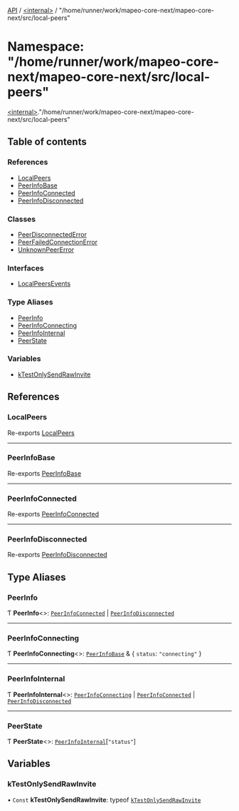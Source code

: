 [API](../README.md) / [\<internal\>](internal_.md) / "/home/runner/work/mapeo-core-next/mapeo-core-next/src/local-peers"

# Namespace: "/home/runner/work/mapeo-core-next/mapeo-core-next/src/local-peers"

[\<internal\>](internal_.md)."/home/runner/work/mapeo-core-next/mapeo-core-next/src/local-peers"

## Table of contents

### References

- [LocalPeers](internal_.__home_runner_work_mapeo_core_next_mapeo_core_next_src_local_peers_.md#localpeers)
- [PeerInfoBase](internal_.__home_runner_work_mapeo_core_next_mapeo_core_next_src_local_peers_.md#peerinfobase)
- [PeerInfoConnected](internal_.__home_runner_work_mapeo_core_next_mapeo_core_next_src_local_peers_.md#peerinfoconnected)
- [PeerInfoDisconnected](internal_.__home_runner_work_mapeo_core_next_mapeo_core_next_src_local_peers_.md#peerinfodisconnected)

### Classes

- [PeerDisconnectedError](../classes/internal_.__home_runner_work_mapeo_core_next_mapeo_core_next_src_local_peers_.PeerDisconnectedError.md)
- [PeerFailedConnectionError](../classes/internal_.__home_runner_work_mapeo_core_next_mapeo_core_next_src_local_peers_.PeerFailedConnectionError.md)
- [UnknownPeerError](../classes/internal_.__home_runner_work_mapeo_core_next_mapeo_core_next_src_local_peers_.UnknownPeerError.md)

### Interfaces

- [LocalPeersEvents](../interfaces/internal_.__home_runner_work_mapeo_core_next_mapeo_core_next_src_local_peers_.LocalPeersEvents.md)

### Type Aliases

- [PeerInfo](internal_.__home_runner_work_mapeo_core_next_mapeo_core_next_src_local_peers_.md#peerinfo)
- [PeerInfoConnecting](internal_.__home_runner_work_mapeo_core_next_mapeo_core_next_src_local_peers_.md#peerinfoconnecting)
- [PeerInfoInternal](internal_.__home_runner_work_mapeo_core_next_mapeo_core_next_src_local_peers_.md#peerinfointernal)
- [PeerState](internal_.__home_runner_work_mapeo_core_next_mapeo_core_next_src_local_peers_.md#peerstate)

### Variables

- [kTestOnlySendRawInvite](internal_.__home_runner_work_mapeo_core_next_mapeo_core_next_src_local_peers_.md#ktestonlysendrawinvite)

## References

### LocalPeers

Re-exports [LocalPeers](../classes/internal_.LocalPeers.md)

___

### PeerInfoBase

Re-exports [PeerInfoBase](../interfaces/internal_.PeerInfoBase.md)

___

### PeerInfoConnected

Re-exports [PeerInfoConnected](internal_.md#peerinfoconnected)

___

### PeerInfoDisconnected

Re-exports [PeerInfoDisconnected](internal_.md#peerinfodisconnected)

## Type Aliases

### PeerInfo

Ƭ **PeerInfo**\<\>: [`PeerInfoConnected`](internal_.md#peerinfoconnected) \| [`PeerInfoDisconnected`](internal_.md#peerinfodisconnected)

___

### PeerInfoConnecting

Ƭ **PeerInfoConnecting**\<\>: [`PeerInfoBase`](../interfaces/internal_.PeerInfoBase.md) & \{ `status`: ``"connecting"``  }

___

### PeerInfoInternal

Ƭ **PeerInfoInternal**\<\>: [`PeerInfoConnecting`](internal_.__home_runner_work_mapeo_core_next_mapeo_core_next_src_local_peers_.md#peerinfoconnecting) \| [`PeerInfoConnected`](internal_.md#peerinfoconnected) \| [`PeerInfoDisconnected`](internal_.md#peerinfodisconnected)

___

### PeerState

Ƭ **PeerState**\<\>: [`PeerInfoInternal`](internal_.__home_runner_work_mapeo_core_next_mapeo_core_next_src_local_peers_.md#peerinfointernal)[``"status"``]

## Variables

### kTestOnlySendRawInvite

• `Const` **kTestOnlySendRawInvite**: typeof [`kTestOnlySendRawInvite`](internal_.__home_runner_work_mapeo_core_next_mapeo_core_next_src_local_peers_.md#ktestonlysendrawinvite)

